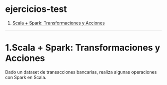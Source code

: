 # ejercicios-test


1. [Scala + Spark: Transformaciones y Acciones](#schema1)



<hr>

<a name="schema1"></a>

# 1.Scala + Spark: Transformaciones y Acciones
Dado un dataset de transacciones bancarias, realiza algunas operaciones con Spark en Scala.